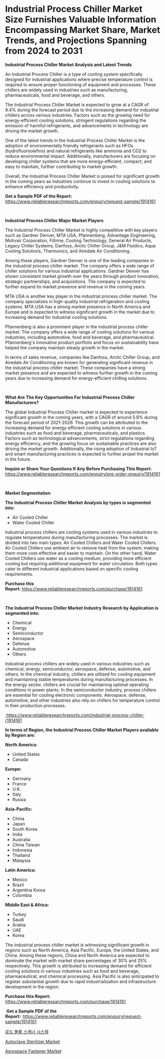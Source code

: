 <p><h1>Industrial Process Chiller Market Size Furnishes Valuable Information Encompassing Market Share, Market Trends, and Projections Spanning from 2024 to 2031</h1></p><p><strong>Industrial Process Chiller Market Analysis and Latest Trends</strong></p>
<p><p>An Industrial Process Chiller is a type of cooling system specifically designed for industrial applications where precise temperature control is required to ensure proper functioning of equipment and processes. These chillers are widely used in industries such as manufacturing, pharmaceuticals, food and beverage, and others.</p><p>The Industrial Process Chiller Market is expected to grow at a CAGR of 9.4% during the forecast period due to the increasing demand for industrial chillers across various industries. Factors such as the growing need for energy-efficient cooling solutions, stringent regulations regarding the emission of harmful refrigerants, and advancements in technology are driving the market growth.</p><p>One of the latest trends in the Industrial Process Chiller Market is the adoption of environmentally friendly refrigerants such as HFOs (hydrofluoroolefins) and natural refrigerants like ammonia and CO2 to reduce environmental impact. Additionally, manufacturers are focusing on developing chiller systems that are more energy-efficient, compact, and easy to maintain, further contributing to market growth.</p><p>Overall, the Industrial Process Chiller Market is poised for significant growth in the coming years as industries continue to invest in cooling solutions to enhance efficiency and productivity.</p></p>
<p><strong>Get a Sample PDF of the Report:&nbsp;</strong> <a href="https://www.reliableresearchreports.com/enquiry/request-sample/1914161">https://www.reliableresearchreports.com/enquiry/request-sample/1914161</a></p>
<p>&nbsp;</p>
<p><strong>Industrial Process Chiller Major Market Players</strong></p>
<p><p>The Industrial Process Chiller Market is highly competitive with key players such as Gardner Denver, MTA USA, Pfannenberg, Advantage Engineering, Motivair Corporation, Filtrine, Cooling Technology, General Air Products, Legacy Chiller Systems, Danfoss, Arctic Chiller Group, J&M Fluidics, Aqua Cooling Solutions, Thermonics, and Airedale Air Conditioning. </p><p>Among these players, Gardner Denver is one of the leading companies in the industrial process chiller market. The company offers a wide range of chiller solutions for various industrial applications. Gardner Denver has shown consistent market growth over the years through product innovation, strategic partnerships, and acquisitions. The company is expected to further expand its market presence and revenue in the coming years.</p><p>MTA USA is another key player in the industrial process chiller market. The company specializes in high-quality industrial refrigeration and cooling systems. MTA USA has a strong market presence in North America and Europe and is expected to witness significant growth in the market due to increasing demand for industrial cooling solutions.</p><p>Pfannenberg is also a prominent player in the industrial process chiller market. The company offers a wide range of cooling solutions for various industries, including automotive, food and beverage, and pharmaceutical. Pfannenberg's innovative product portfolio and focus on sustainability have helped the company maintain steady growth in the market.</p><p>In terms of sales revenue, companies like Danfoss, Arctic Chiller Group, and Airedale Air Conditioning are known for generating significant revenue in the industrial process chiller market. These companies have a strong market presence and are expected to witness further growth in the coming years due to increasing demand for energy-efficient chilling solutions.</p></p>
<p>&nbsp;</p>
<p><strong>What Are The Key Opportunities For Industrial Process Chiller Manufacturers?</strong></p>
<p><p>The global Industrial Process Chiller market is expected to experience significant growth in the coming years, with a CAGR of around 5.8% during the forecast period of 2021-2026. This growth can be attributed to the increasing demand for energy-efficient cooling solutions in various industries such as food and beverage, pharmaceuticals, and plastics. Factors such as technological advancements, strict regulations regarding energy efficiency, and the growing focus on sustainable practices are also driving the market growth. Additionally, the rising adoption of Industrial IoT and smart manufacturing practices is expected to further propel the market in the future.</p></p>
<p><strong>Inquire or Share Your Questions If Any Before Purchasing This Report:</strong> <a href="https://www.reliableresearchreports.com/enquiry/pre-order-enquiry/1914161">https://www.reliableresearchreports.com/enquiry/pre-order-enquiry/1914161</a></p>
<p>&nbsp;</p>
<p><strong>Market Segmentation</strong></p>
<p><strong>The Industrial Process Chiller Market Analysis by types is segmented into:</strong></p>
<p><ul><li>Air Cooled Chiller</li><li>Water Cooled Chiller</li></ul></p>
<p><p>Industrial process chillers are cooling systems used in various industries to regulate temperatures during manufacturing processes. The market is divided into two main types: Air Cooled Chillers and Water Cooled Chillers. Air Cooled Chillers use ambient air to remove heat from the system, making them more cost-effective and easier to maintain. On the other hand, Water Cooled Chillers use water as a cooling medium, providing more efficient cooling but requiring additional equipment for water circulation. Both types cater to different industrial applications based on specific cooling requirements.</p></p>
<p><strong>Purchase this Report:&nbsp;</strong><a href="https://www.reliableresearchreports.com/purchase/1914161">https://www.reliableresearchreports.com/purchase/1914161</a></p>
<p>&nbsp;</p>
<p><strong>The Industrial Process Chiller Market Industry Research by Application is segmented into:</strong></p>
<p><ul><li>Chemical</li><li>Energy</li><li>Semiconductor</li><li>Aerospace</li><li>Defense</li><li>Automotive</li><li>Others</li></ul></p>
<p><p>Industrial process chillers are widely used in various industries such as chemical, energy, semiconductor, aerospace, defense, automotive, and others. In the chemical industry, chillers are utilized for cooling equipment and maintaining stable temperatures during manufacturing processes. In the energy sector, chillers are crucial for maintaining optimal operating conditions in power plants. In the semiconductor industry, process chillers are essential for cooling electronic components. Aerospace, defense, automotive, and other industries also rely on chillers for temperature control in their production processes.</p></p>
<p><a href="https://www.reliableresearchreports.com/industrial-process-chiller-r1914161">&nbsp;https://www.reliableresearchreports.com/industrial-process-chiller-r1914161</a></p>
<p><strong>In terms of Region, the Industrial Process Chiller Market Players available by Region are:</strong></p>
<p>
    <p> <strong> North America: </strong>
        <ul>
            <li>United States</li>
            <li>Canada</li>
        </ul>
        </p> 
    <p> <strong> Europe: </strong>
        <ul>
            <li>Germany</li>
            <li>France</li>
            <li>U.K.</li>
            <li>Italy</li>
            <li>Russia</li>
        </ul>
        </p> 
    <p> <strong> Asia-Pacific: </strong>
        <ul>
            <li>China</li>
            <li>Japan</li>
            <li>South Korea</li>
            <li>India</li>
            <li>Australia</li>
            <li>China Taiwan</li>
            <li>Indonesia</li>
            <li>Thailand</li>
            <li>Malaysia</li>
        </ul>
        </p> 
    <p> <strong> Latin America: </strong>
        <ul>
            <li>Mexico</li>
            <li>Brazil</li>
            <li>Argentina Korea</li>
            <li>Colombia</li>
        </ul>
        </p> 
    <p> <strong> Middle East & Africa: </strong>
        <ul>
            <li>Turkey</li>
            <li>Saudi</li>
            <li>Arabia</li>
            <li>UAE</li>
            <li>Korea</li>
        </ul>
    </p>
    </p>
<p><p>The industrial process chiller market is witnessing significant growth in regions such as North America, Asia Pacific, Europe, the United States, and China. Among these regions, China and North America are expected to dominate the market with market share percentages of 30% and 25% respectively. This growth is attributed to increasing demand for efficient cooling solutions in various industries such as food and beverage, pharmaceutical, and chemical processing. Asia Pacific is also anticipated to register substantial growth due to rapid industrialization and infrastructure development in the region.</p></p>
<p><strong>Purchase this Report: </strong><a href="https://www.reliableresearchreports.com/purchase/1914161">https://www.reliableresearchreports.com/purchase/1914161</a></p>
<p>&nbsp;<strong>Get a Sample PDF of the Report:&nbsp;&nbsp;</strong><a href="https://www.reliableresearchreports.com/enquiry/request-sample/1914161">https://www.reliableresearchreports.com/enquiry/request-sample/1914161</a></p>
<p><strong></strong></p>
<p><p><a href="https://github.com/regina00882/Market-Research-Report-List-1/blob/main/3569122169190.md">로드 볼륨 스캐너 시스템</a></p><p><a href="https://www.linkedin.com/pulse/autoclave-sterilizer-market-emerging-trends-future-prospects-period-pgrvf">Autoclave Sterilizer Market</a></p><p><a href="https://www.linkedin.com/pulse/global-aerospace-fastener-market-size-expected-experience-cagr-ubmmf">Aerospace Fastener Market</a></p></p>